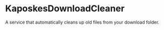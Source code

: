 # KaposkesDownloadCleaner
A service that automatically cleans up old files from your download folder.
